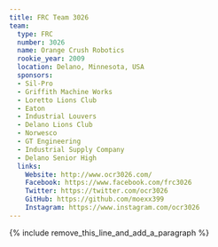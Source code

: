 ```yaml
---
title: FRC Team 3026
team:
  type: FRC
  number: 3026
  name: Orange Crush Robotics
  rookie_year: 2009
  location: Delano, Minnesota, USA
  sponsors:
  - Sil-Pro
  - Griffith Machine Works
  - Loretto Lions Club
  - Eaton
  - Industrial Louvers
  - Delano Lions Club
  - Norwesco
  - GT Engineering
  - Industrial Supply Company
  - Delano Senior High
  links:
    Website: http://www.ocr3026.com/
    Facebook: https://www.facebook.com/frc3026
    Twitter: https://twitter.com/ocr3026
    GitHub: https://github.com/moexx399
    Instagram: https://www.instagram.com/ocr3026
---
```


{% include remove_this_line_and_add_a_paragraph %}